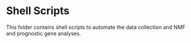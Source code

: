 # Shell Scripts

This folder contains shell scripts to automate the data collection and NMF and prognostic gene analyses.

